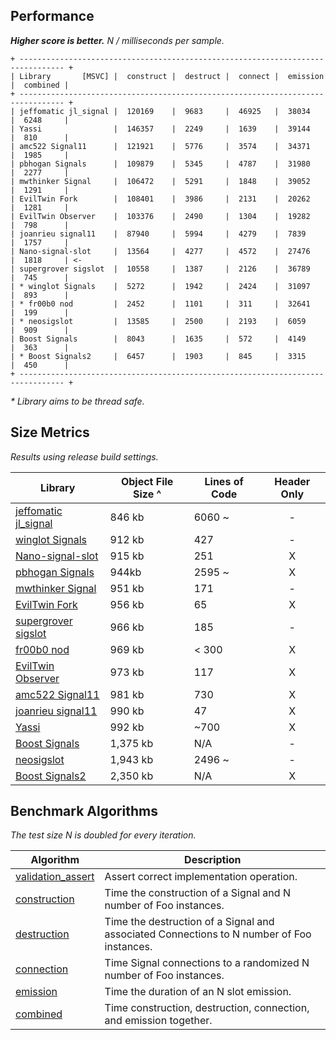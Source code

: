 Performance
-----------

**_Higher score is better._** _N / milliseconds per sample._

```
+ -------------------------------------------------------------------------------- +
| Library       [MSVC] |  construct |  destruct |  connect |  emission |  combined |
+ -------------------------------------------------------------------------------- +
| jeffomatic jl_signal |  120169    |  9683     |  46925   |  38034    |  6248     |
| Yassi                |  146357    |  2249     |  1639    |  39144    |  810      |
| amc522 Signal11      |  121921    |  5776     |  3574    |  34371    |  1985     |
| pbhogan Signals      |  109879    |  5345     |  4787    |  31980    |  2277     |
| mwthinker Signal     |  106472    |  5291     |  1848    |  39052    |  1291     |
| EvilTwin Fork        |  108401    |  3986     |  2131    |  20262    |  1281     |
| EvilTwin Observer    |  103376    |  2490     |  1304    |  19282    |  798      |
| joanrieu signal11    |  87940     |  5994     |  4279    |  7839     |  1757     |
| Nano-signal-slot     |  13564     |  4277     |  4572    |  27476    |  1818     | <-
| supergrover sigslot  |  10558     |  1387     |  2126    |  36789    |  745      |
| * winglot Signals    |  5272      |  1942     |  2424    |  31097    |  893      |
| * fr00b0 nod         |  2452      |  1101     |  311     |  32641    |  199      |
| * neosigslot         |  13585     |  2500     |  2193    |  6059     |  909      |
| Boost Signals        |  8043      |  1635     |  572     |  4149     |  363      |
| * Boost Signals2     |  6457      |  1903     |  845     |  3315     |  450      |
+ -------------------------------------------------------------------------------- +
```
_* Library aims to be thread safe._

Size Metrics
------------

_Results using release build settings._

| Library | Object File Size ^ | Lines of Code | Header Only |
| ------- | ------------------ | ------------- |:-----------:|
| [jeffomatic jl_signal](https://github.com/jeffomatic/jl_signal) | 846 kb | 6060 ~ | - |
| [winglot Signals](https://github.com/winglot/Signals) | 912 kb | 427 | - |
| [Nano-signal-slot](https://github.com/NoAvailableAlias/nano-signal-slot/tree/FT) | 915 kb | 251 | X |
| [pbhogan Signals](https://github.com/pbhogan/Signals) | 944kb | 2595 ~ | X |
| [mwthinker Signal](https://github.com/mwthinker/Signal) | 951 kb | 171 | - |
| [EvilTwin Fork](https://github.com/NoAvailableAlias/nano-signal-slot/blob/master/benchmark/lib/eviltwin/observer_fork.hpp) | 956 kb | 65 | X |
| [supergrover sigslot](https://github.com/supergrover/sigslot) | 966 kb | 185 | - |
| [fr00b0 nod](https://github.com/fr00b0/nod) | 969 kb | < 300 | X |
| [EvilTwin Observer](http://eviltwingames.com/blog/the-observer-pattern-revisited/) | 973 kb | 117 | X |
| [amc522 Signal11](https://github.com/amc522/Signal11) | 981 kb | 730 | X |
| [joanrieu signal11](https://github.com/joanrieu/signal11) | 990 kb | 47 | X |
| [Yassi](http://www.codeproject.com/Articles/867044/Yassi-Yet-Another-Signal-Slot-Implementation) | 992 kb | ~700 | X |
| [Boost Signals](http://www.boost.org/doc/libs/1_56_0/doc/html/signals.html) | 1,375 kb | N/A | - |
| [neosigslot](http://www.i42.co.uk/stuff/neosigslot.htm) | 1,943 kb | 2496 ~ | - |
| [Boost Signals2](http://www.boost.org/doc/libs/1_56_0/doc/html/signals2.html) | 2,350 kb | N/A | X |

Benchmark Algorithms
--------------------

_The test size N is doubled for every iteration._

| Algorithm | Description |
| --------- | ----------- |
| [validation_assert](https://github.com/NoAvailableAlias/nano-signal-slot/blob/FT/benchmark/benchmark.hpp#L21) | Assert correct implementation operation. |
| [construction](https://github.com/NoAvailableAlias/nano-signal-slot/blob/FT/benchmark/benchmark.hpp#L46) | Time the construction of a Signal and N number of Foo instances. |
| [destruction](https://github.com/NoAvailableAlias/nano-signal-slot/blob/FT/benchmark/benchmark.hpp#L67) | Time the destruction of a Signal and associated Connections to N number of Foo instances. |
| [connection](https://github.com/NoAvailableAlias/nano-signal-slot/blob/FT/benchmark/benchmark.hpp#L97) | Time Signal connections to a randomized N number of Foo instances. |
| [emission](https://github.com/NoAvailableAlias/nano-signal-slot/blob/FT/benchmark/benchmark.hpp#L125) | Time the duration of an N slot emission. |
| [combined](https://github.com/NoAvailableAlias/nano-signal-slot/blob/FT/benchmark/benchmark.hpp#L155) | Time construction, destruction, connection, and emission together. |
